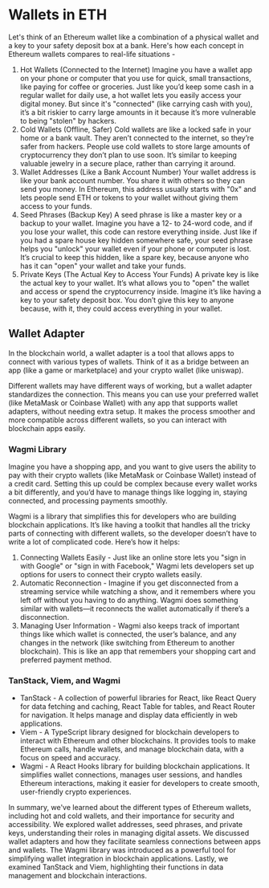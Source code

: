# Wallets in ETH
Let's think of an Ethereum wallet like a combination of a physical wallet and a key to your safety deposit box at a bank. Here's how each concept in Ethereum wallets compares to real-life situations -
1. Hot Wallets (Connected to the Internet)
    Imagine you have a wallet app on your phone or computer that you use for quick, small transactions, like paying for coffee or groceries. Just like you’d keep some cash in a regular wallet for daily use, a hot wallet lets you easily access your digital money. But since it's "connected" (like carrying cash with you), it’s a bit riskier to carry large amounts in it because it’s more vulnerable to being "stolen" by hackers.
2. Cold Wallets (Offline, Safer)
    Cold wallets are like a locked safe in your home or a bank vault. They aren’t connected to the internet, so they’re safer from hackers. People use cold wallets to store large amounts of cryptocurrency they don’t plan to use soon. It’s similar to keeping valuable jewelry in a secure place, rather than carrying it around.
3. Wallet Addresses (Like a Bank Account Number)
    Your wallet address is like your bank account number. You share it with others so they can send you money. In Ethereum, this address usually starts with "0x" and lets people send ETH or tokens to your wallet without giving them access to your funds.
4. Seed Phrases (Backup Key)
    A seed phrase is like a master key or a backup to your wallet. Imagine you have a 12- to 24-word code, and if you lose your wallet, this code can restore everything inside. Just like if you had a spare house key hidden somewhere safe, your seed phrase helps you "unlock" your wallet even if your phone or computer is lost. It’s crucial to keep this hidden, like a spare key, because anyone who has it can "open" your wallet and take your funds.
5. Private Keys (The Actual Key to Access Your Funds)
    A private key is like the actual key to your wallet. It’s what allows you to "open" the wallet and access or spend the cryptocurrency inside. Imagine it’s like having a key to your safety deposit box. You don’t give this key to anyone because, with it, they could access everything in your wallet.

## Wallet Adapter
In the blockchain world, a wallet adapter is a tool that allows apps to connect with various types of wallets. Think of it as a bridge between an app (like a game or marketplace) and your crypto wallet (like uniswap).

Different wallets may have different ways of working, but a wallet adapter standardizes the connection. This means you can use your preferred wallet (like MetaMask or Coinbase Wallet) with any app that supports wallet adapters, without needing extra setup. It makes the process smoother and more compatible across different wallets, so you can interact with blockchain apps easily.

### Wagmi Library
Imagine you have a shopping app, and you want to give users the ability to pay with their crypto wallets (like MetaMask or Coinbase Wallet) instead of a credit card. Setting this up could be complex because every wallet works a bit differently, and you’d have to manage things like logging in, staying connected, and processing payments smoothly.

Wagmi is a library that simplifies this for developers who are building blockchain applications. It’s like having a toolkit that handles all the tricky parts of connecting with different wallets, so the developer doesn’t have to write a lot of complicated code. Here’s how it helps:
1. Connecting Wallets Easily - Just like an online store lets you "sign in with Google" or "sign in with Facebook," Wagmi lets developers set up options for users to connect their crypto wallets easily.
2. Automatic Reconnection - Imagine if you get disconnected from a streaming service while watching a show, and it remembers where you left off without you having to do anything. Wagmi does something similar with wallets—it reconnects the wallet automatically if there’s a disconnection.
3. Managing User Information - Wagmi also keeps track of important things like which wallet is connected, the user’s balance, and any changes in the network (like switching from Ethereum to another blockchain). This is like an app that remembers your shopping cart and preferred payment method.

### TanStack, Viem, and Wagmi
- TanStack - A collection of powerful libraries for React, like React Query for data fetching and caching, React Table for tables, and React Router for navigation. It helps manage and display data efficiently in web applications.
- Viem - A TypeScript library designed for blockchain developers to interact with Ethereum and other blockchains. It provides tools to make Ethereum calls, handle wallets, and manage blockchain data, with a focus on speed and accuracy.
- Wagmi - A React Hooks library for building blockchain applications. It simplifies wallet connections, manages user sessions, and handles Ethereum interactions, making it easier for developers to create smooth, user-friendly crypto experiences.

In summary, we've learned about the different types of Ethereum wallets, including hot and cold wallets, and their importance for security and accessibility. We explored wallet addresses, seed phrases, and private keys, understanding their roles in managing digital assets. We discussed wallet adapters and how they facilitate seamless connections between apps and wallets. The Wagmi library was introduced as a powerful tool for simplifying wallet integration in blockchain applications. Lastly, we examined TanStack and Viem, highlighting their functions in data management and blockchain interactions.